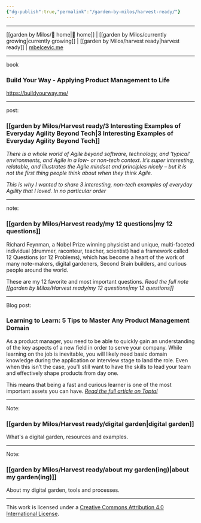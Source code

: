 ```yaml
---
{"dg-publish":true,"permalink":"/garden-by-milos/harvest-ready/"}
---
```



---
[[garden by Milos/🏡 home\|🏡 home]] | [[garden by Milos/currently growing\|currently growing]] | [[garden by Milos/harvest ready\|harvest ready]] | [mbelcevic.me](https://mbelcevic.me/) 

---
book
### Build Your Way - Applying Product Management to Life

https://buildyourway.me/


---

post:
### [[garden by Milos/Harvest ready/3 Interesting Examples of Everyday Agility Beyond Tech\|3 Interesting Examples of Everyday Agility Beyond Tech]]

_There is a whole world of Agile beyond software, technology, and ‘typical’ environments, and Agile in a low- or non-tech context. It’s super interesting, relatable, and illustrates the Agile mindset and principles nicely – but it is not the first thing people think about when they think Agile._

_This is why I wanted to share 3 interesting, non-tech examples of everyday Agility that I loved. In no particular order_ 

---

note:
### [[garden by Milos/Harvest ready/my 12 questions\|my 12 questions]]

Richard Feynman, a Nobel Prize winning physicist and unique, multi-faceted individual (drummer, raconteur, teacher, scientist) had a framework called 12 Questions (or 12 Problems), which has become a heart of the work of many note-makers, digital gardeners, Second Brain builders, and curious people around the world. 

These are my 12 favorite and most important questions.
*Read the full note [[garden by Milos/Harvest ready/my 12 questions\|my 12 questions]]*

----

Blog post:
### Learning to Learn: 5 Tips to Master Any Product Management Domain

As a product manager, you need to be able to quickly gain an understanding of the key aspects of a new field in order to serve your company. While learning on the job is inevitable, you will likely need basic domain knowledge during the application or interview stage to land the role. Even when this isn’t the case, you’ll still want to have the skills to lead your team and effectively shape products from day one.

This means that being a fast and curious learner is one of the most important assets you can have.
_[Read the full article on Toptal](https://www.toptal.com/product-managers/product-management/product-management-domain)_

----

Note:
### [[garden by Milos/Harvest ready/digital garden\|digital garden]]

What's a digital garden, resources and examples.


----
Note:
### [[garden by Milos/Harvest ready/about my garden(ing)\|about my garden(ing)]]

About my digital garden, tools and processes.




----
This work is licensed under a [Creative Commons Attribution 4.0 International License](http://creativecommons.org/licenses/by/4.0/).